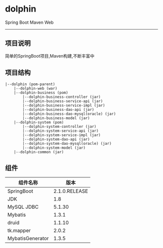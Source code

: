 # dolphin
Spring Boot Maven Web

---
## 项目说明
  简单的SpringBoot项目,Maven构建,不断丰富中

## 项目结构
	|--dolphin (pom-parent)
	    |--dolphin-web (war)
		|--dolphin-business (pom)
			|--dolphin-business-controller (jar)
			|--dolphin-business-service-api (jar)
			|--dolphin-business-service-impl (jar)
			|--dolphin-business-dao-api (jar)
			|--dolphin-business-dao-mysql(oracle) (jar)  
			|--dolphin-business-model (jar)
		|--dolphin-system (pom)
			|--dolphin-system-controller (jar)
			|--dolphin-system-service-api (jar)
			|--dolphin-system-service-impl (jar)
			|--dolphin-system-dao-api (jar)
			|--dolphin-system-dao-mysql(oracle) (jar)  
			|--dolphin-system-model (jar)
		|--dolphin-common (jar)
        

## 组件
组件名称 | 版本 
---- | ---- 
SpringBoot|2.1.0.RELEASE
JDK|1.8|
MySQL JDBC|5.1.30
Mybatis|1.3.1|
druid|1.1.10|
tk.mapper|2.0.2|
MybatisGenerator|1.3.5|




